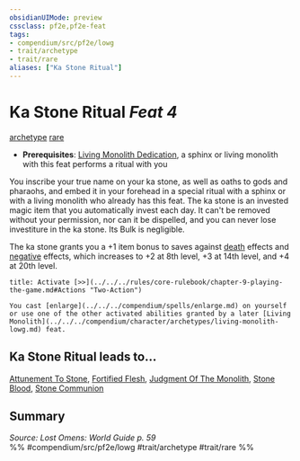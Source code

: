```yaml
---
obsidianUIMode: preview
cssclass: pf2e,pf2e-feat
tags:
- compendium/src/pf2e/lowg
- trait/archetype
- trait/rare
aliases: ["Ka Stone Ritual"]
---
```

# Ka Stone Ritual  *Feat 4*  
[archetype](../../rules/traits/archetype.md)  [rare](../../rules/traits/rare.md)  

- **Prerequisites**: [Living Monolith Dedication](living-monolith-dedication-lowg.md), a sphinx or living monolith with this feat performs a ritual with you

You inscribe your true name on your ka stone, as well as oaths to gods and pharaohs, and embed it in your forehead in a special ritual with a sphinx or with a living monolith who already has this feat. The ka stone is an invested magic item that you automatically invest each day. It can't be removed without your permission, nor can it be dispelled, and you can never lose investiture in the ka stone. Its Bulk is negligible.

The ka stone grants you a +1 item bonus to saves against [death](../../rules/traits/death.md) effects and [negative](../../rules/traits/negative.md) effects, which increases to +2 at 8th level, +3 at 14th level, and +4 at 20th level.

```ad-embed-ability
title: Activate [>>](../../../rules/core-rulebook/chapter-9-playing-the-game.md#Actions "Two-Action")

You cast [enlarge](../../../compendium/spells/enlarge.md) on yourself or use one of the other activated abilities granted by a later [Living Monolith](../../../compendium/character/archetypes/living-monolith-lowg.md) feat.
```

## Ka Stone Ritual leads to...

[Attunement To Stone](attunement-to-stone-lowg.md), [Fortified Flesh](fortified-flesh-lowg.md), [Judgment Of The Monolith](judgment-of-the-monolith-lowg.md), [Stone Blood](stone-blood-lowg.md), [Stone Communion](stone-communion-lowg.md)

## Summary

*Source: Lost Omens: World Guide p. 59*  
%% #compendium/src/pf2e/lowg #trait/archetype #trait/rare %%
